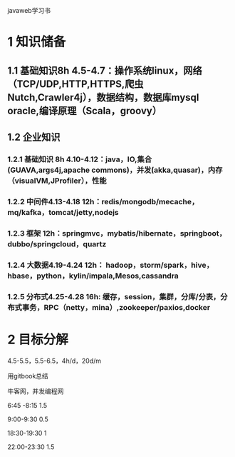 javaweb学习书

# 1 知识储备

## 1.1  基础知识8h 4.5-4.7：操作系统linux，网络（TCP/UDP,HTTP,HTTPS,爬虫Nutch,Crawler4j），数据结构，数据库mysql oracle,编译原理（Scala，groovy）

## 1.2  企业知识

### 1.2.1 基础知识 8h 4.10-4.12：java，IO,集合\(GUAVA,args4j,apache commons\)，并发\(akka,quasar\)，内存（visualVM,JProfiler），性能

### 1.2.2 中间件4.13-4.18 12h：redis/mongodb/mecache，mq/kafka，tomcat/jetty,nodejs

### 1.2.3 框架 12h：springmvc，mybatis/hibernate，springboot，dubbo/springcloud，quartz

### 1.2.4 大数据4.19-4.24 12h： hadoop，storm/spark，hive，hbase，python，kylin/impala,Mesos,cassandra

### 1.2.5 分布式4.25-4.28 16h: 缓存，session，集群，分库/分表，分布式事务，RPC（netty，mina）,zookeeper/paxios,docker

# 2 目标分解

4.5-5.5，5.5-6.5，4h/d，20d/m

用gitbook总结

牛客网，并发编程网

6:45 -8:15 1.5

9:00-9:30 0.5

18:30-19:30 1

22:00-23:30 1.5



